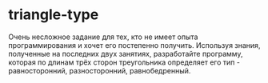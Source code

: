 # triangle-type
Очень несложное задание для тех, кто не имеет опыта программирования и хочет его постепенно получить.  Используя знания, полученные на последних двух занятиях, разработайте программу, которая по длинам трёх сторон треугольника определяет его тип - равносторонний, разносторонний, равнобедренный.
